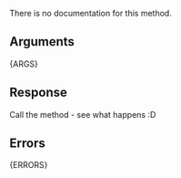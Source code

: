 
There is no documentation for this method.


## Arguments

{ARGS}


## Response

Call the method - see what happens :D


## Errors

{ERRORS}
